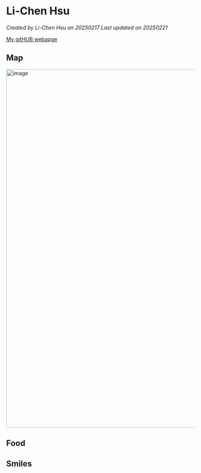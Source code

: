 # Li-Chen Hsu


*Created by Li-Chen Hsu on 20250217 Last updated on 20250221*

[My gitHUB webapge](https://github.com/LiChen-460) 


## Map
<img width="959" alt="image" src="https://github.com/user-attachments/assets/8e117c1e-c780-4104-89d8-58e39ebbd725" />


## Food


## Smiles 
